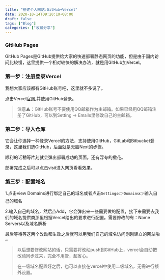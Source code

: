 ```yaml
---
title: "搭建个人网站:GitHub+Vercel"
date: 2020-10-14T09:20:10+08:00
draft: false
tags: ["Blog"]
categories: ["收藏分享"]
---
```


### GitHub Pages

GitHub Pages是GitHub提供给大家的快速部署静态网页的功能，但是由于国内访问比较慢，这里提供一个相对较快的解决办法，就是用GitHub加Vercel。

### 第一步：注册登录Vercel

我想大家应该都有GitHub账号吧，这里就不多说了。

点击Vercel[官网](https://vercel.com/),并使用GitHub登录。

> 注意⚠️：GitHub账号不要使用QQ邮箱作为主邮箱。如果已经用QQ邮箱注册了GitHub，可以到Setting -> Emails里修改自己的主邮箱。

### 第二步：导入仓库

它会让你选择一种登录Vercel的方法，支持使用GitHub，GitLab和Bitbucket登录，这里我们选GitHub，后面就是无脑Next的步骤。

顺利的话稍等片刻就会弹出部署成功的页面，还有浮夸的撒花。

部署完成之后可以点击visit进入网页看看效果。

### 第三步：配置域名

1.点击view Domains进行绑定自己的域名或者点击`Settings`👉`Domains`👉输入自己的域名

2.输入自己的域名，然后点Add，它会弹出来一些需要做的配置，接下来需要去我们的域名提供商那里根据Vercel给出的要求进行配置。需要修改的有：Name Servers以及域名解析

最后等待等这两个改动都生效之后就可以用我们自己的域名访问刚刚建立的网站啦~

> 以后想要修改网站的话，只需要将改动push到GitHub上，vercel会自动把改动同步过来，完全不用管，超省心。
>
> 在一级域名配置好之后，也可以直接在vercel中使用二级域名，无需进行额外设置。

